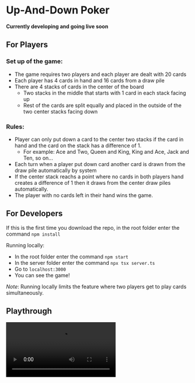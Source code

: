 # Up-And-Down Poker

**Currently developing and going live soon**

## For Players

### Set up of the game:
- The game requires two players and each player are dealt with 20 cards
- Each player has 4 cards in hand and 16 cards from a draw pile
- There are 4 stacks of cards in the center of the board
    - Two stacks in the middle that starts with 1 card in each stack facing up
    - Rest of the cards are split equally and placed in the outside of the two center stacks facing down


### Rules:
- Player can only put down a card to the center two stacks if the card in hand and the card on the stack has a difference of 1.
    - For example: Ace and Two, Queen and King, King and Ace, Jack and Ten, so on...
- Each turn when a player put down card another card is drawn from the draw pile automatically by system
- If the center stack reachs a point where no cards in both players hand creates a difference of 1 then it draws from the center draw piles automatically.
- The player with no cards left in their hand wins the game.

## For Developers

If this is the first time you download the repo, in the root folder enter the command `npm install`

Running locally:
- In the root folder enter the command `npm start`
- In the server folder enter the command `npx tsx server.ts`
- Go to `localhost:3000`
- You can see the game!

*Note*: Running locally limits the feature where two players get to play cards simultaneously.

## Playthrough

![playthrough](Up-and-Down-Poker-Demo.mov)